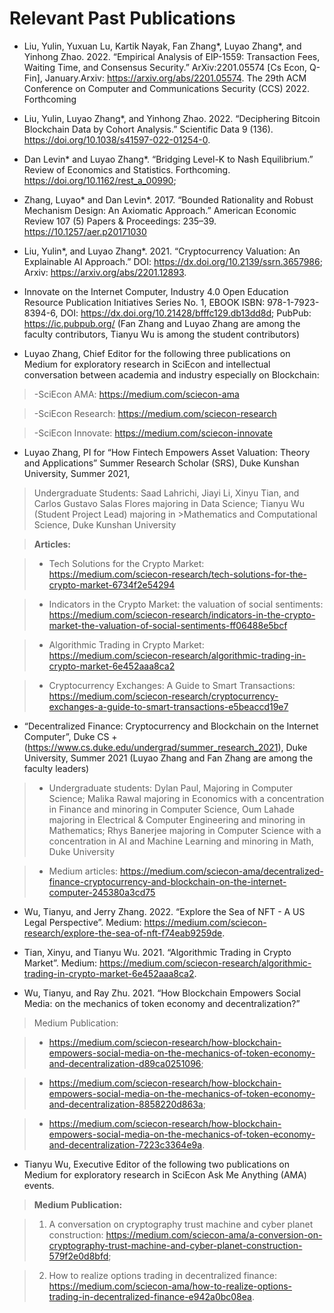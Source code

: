 # Relevant Past Publications

- Liu, Yulin, Yuxuan Lu, Kartik Nayak, Fan Zhang*, Luyao Zhang*, and Yinhong Zhao. 2022. “Empirical Analysis of EIP-1559: Transaction Fees, Waiting Time, and Consensus Security.” ArXiv:2201.05574 [Cs Econ, Q-Fin], January.Arxiv: https://arxiv.org/abs/2201.05574. The 29th ACM Conference on Computer and Communications Security (CCS) 2022. Forthcoming 

 

- Liu, Yulin, Luyao Zhang*, and Yinhong Zhao. 2022. “Deciphering Bitcoin Blockchain Data by Cohort Analysis.” Scientific Data 9 (136).  https://doi.org/10.1038/s41597-022-01254-0. 

  

- Dan Levin* and Luyao Zhang*. “Bridging Level-K to Nash Equilibrium.” Review of Economics and Statistics. Forthcoming.  https://doi.org/10.1162/rest_a_00990;  

 

- Zhang, Luyao* and Dan Levin*. 2017. “Bounded Rationality and Robust Mechanism Design: An Axiomatic Approach.” American Economic Review 107 (5) Papers & Proceedings: 235–39. https://10.1257/aer.p20171030 

 

- Liu, Yulin*, and Luyao Zhang*. 2021. “Cryptocurrency Valuation: An Explainable AI Approach.” DOI: https://dx.doi.org/10.2139/ssrn.3657986; Arxiv: https://arxiv.org/abs/2201.12893. 

 

- Innovate on the Internet Computer, Industry 4.0 Open Education Resource Publication Initiatives Series No. 1, EBOOK ISBN: 978-1-7923-8394-6, DOI: https://dx.doi.org/10.21428/bfffc129.db13dd8d; PubPub: https://ic.pubpub.org/ (Fan Zhang and Luyao Zhang are among the faculty contributors, Tianyu Wu is among the student contributors) 

 

- Luyao Zhang, Chief Editor for the following three publications on Medium for exploratory research in SciEcon and intellectual conversation between academia and industry especially on Blockchain: 

> -SciEcon AMA: https://medium.com/sciecon-ama 

> -SciEcon Research: https://medium.com/sciecon-research 

> -SciEcon Innovate: https://medium.com/sciecon-innovate 

 

- Luyao Zhang, PI for “How Fintech Empowers Asset Valuation: Theory and Applications” Summer 	 Research Scholar (SRS), Duke Kunshan University, Summer 2021,  

>Undergraduate Students: Saad Lahrichi, Jiayi Li, Xinyu Tian, and Carlos Gustavo Salas Flores majoring in Data Science; Tianyu Wu (Student Project Lead) majoring in >Mathematics and Computational Science, Duke Kunshan University 

> **Articles:**   

>- Tech Solutions for the Crypto Market: https://medium.com/sciecon-research/tech-solutions-for-the-crypto-market-6734f2e54294 

>- Indicators in the Crypto Market: the valuation of social sentiments: https://medium.com/sciecon-research/indicators-in-the-crypto-market-the-valuation-of-social-sentiments-ff06488e5bcf 

>- Algorithmic Trading in Crypto Market: https://medium.com/sciecon-research/algorithmic-trading-in-crypto-market-6e452aaa8ca2 

>- Cryptocurrency Exchanges: A Guide to Smart Transactions: https://medium.com/sciecon-research/cryptocurrency-exchanges-a-guide-to-smart-transactions-e5beaccd19e7 
 

- “Decentralized Finance: Cryptocurrency and Blockchain on the Internet Computer”, Duke CS + (https://www.cs.duke.edu/undergrad/summer_research_2021), Duke University, Summer 2021 (Luyao Zhang and Fan Zhang are among the faculty leaders) 

>- Undergraduate students: Dylan Paul, Majoring in Computer Science; Malika Rawal majoring in Economics with a concentration in Finance and minoring in Computer Science, Oum Lahade majoring in Electrical & Computer Engineering and minoring in Mathematics; Rhys Banerjee majoring in Computer Science with a concentration in AI and Machine Learning and minoring in Math, Duke University 

>- Medium articles: https://medium.com/sciecon-ama/decentralized-finance-cryptocurrency-and-blockchain-on-the-internet-computer-245380a3cd75 

 

- Wu, Tianyu, and Jerry Zhang. 2022. “Explore the Sea of NFT - A US Legal Perspective”. Medium:  https://medium.com/sciecon-research/explore-the-sea-of-nft-f74eab9259de. 

 

- Tian, Xinyu, and Tianyu Wu. 2021. “Algorithmic Trading in Crypto Market”. Medium: https://medium.com/sciecon-research/algorithmic-trading-in-crypto-market-6e452aaa8ca2. 

- Wu, Tianyu, and Ray Zhu. 2021. “How Blockchain Empowers Social Media: on the mechanics of token economy and decentralization?”  

> Medium Publication:  

>- https://medium.com/sciecon-research/how-blockchain-empowers-social-media-on-the-mechanics-of-token-economy-and-decentralization-d89ca0251096;  

>- https://medium.com/sciecon-research/how-blockchain-empowers-social-media-on-the-mechanics-of-token-economy-and-decentralization-8858220d863a;  

>- https://medium.com/sciecon-research/how-blockchain-empowers-social-media-on-the-mechanics-of-token-economy-and-decentralization-7223c3364e9a. 

 

- Tianyu Wu, Executive Editor of the following two publications on Medium for exploratory research in SciEcon Ask Me Anything (AMA) events. 

> **Medium Publication:** 

> 1. A conversation on cryptography trust machine and cyber planet construction: https://medium.com/sciecon-ama/a-conversion-on-cryptography-trust-machine-and-cyber-planet-construction-579f2e0d8bfd;  

> 2. How to realize options trading in decentralized finance: https://medium.com/sciecon-ama/how-to-realize-options-trading-in-decentralized-finance-e942a0bc08ea. 

 

